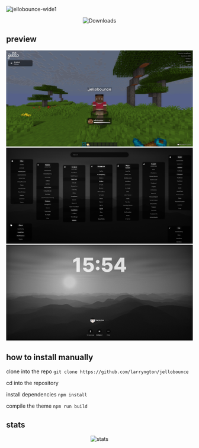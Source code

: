 ![jellobounce-wide1](https://github.com/user-attachments/assets/a02afb9e-709c-469a-9898-5737057e4e24)
    
<p align="center">
    <img src="https://img.shields.io/github/downloads/larryngton2/jellobounce/total?label=Github%20Downloads" alt="Downloads">
</p>

## preview

![image](/misc/ingame%20hud.png)
![image](/misc/clickgui.png)
![image](/misc/title.png)
</div>

## how to install manually

clone into the repo `git clone https://github.com/larryngton/jellobounce`

cd into the repository

install dependencies `npm install`

compile the theme `npm run build`

## stats

<p align="center"> 
    <img src="https://repobeats.axiom.co/api/embed/481a818b61e6429e0a48969e51066586943b16a3.svg" alt="stats">
</p>